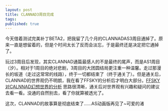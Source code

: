 ```yaml
---
layout: post
title: CLANNAD3周目完成
tags:
published: true
---
```

今天借着测试完美补丁BETA2，把我留了几个月的CLANNADAS3周目通掉了。原来一直是想留着的，但是个时间太长了反而会淡忘，于是最终还是决定把它通掉了。

玩过3周目后发现，其实CLANNAD通篇最感人的不是最终的尾声，而是AS1周目（汐）。相对于1周目的绝对悲剧，3周目的大团圆结局更注重一种温馨。走过那漫长的坂道（走过这常常的线路），终于一切都结束了（终于通关了）。但是通关后，CLANNAD的世界观仍不明朗，我在看了FFSKY的分析后才明白大部分。[FFSKY对CALNNAD幻想世界的分析](http://clannad.ffsky.cn/fantasyworld.htm)
思路很清晰，通关后对世界观有兴趣和疑问的建议去看一看。没通的自然别去，看了你就算被透光了。

这次，CLANNAD的故事算是彻底结束了……AS动画版再见了~可爱的渚
